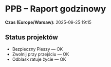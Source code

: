 # PPB – Raport godzinowy
**Czas (Europe/Warsaw):** 2025-09-25 19:15

## Status projektów
- Bezpieczny Pieszy — OK
- Zwolnij przy przejściu — OK
- Odblask ratuje życie — OK

